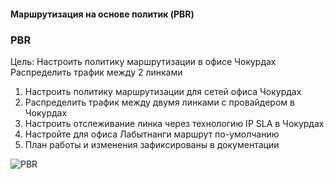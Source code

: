 #### Маршрутизация на основе политик (PBR)

### PBR

Цель: Настроить политику маршрутизации в офисе Чокурдах Распределить трафик между 2 линками


1. Настроить политику маршрутизации для сетей офиса Чокурдах
2. Распределить трафик между двумя линками с провайдером в Чокурдах
3. Настроить отслеживание линка через технологию IP SLA в Чокурдах
4. Настройте для офиса Лабытнанги маршрут по-умолчанию
5. План работы и изменения зафиксированы в документации 

![PBR](img/PBR.png)
